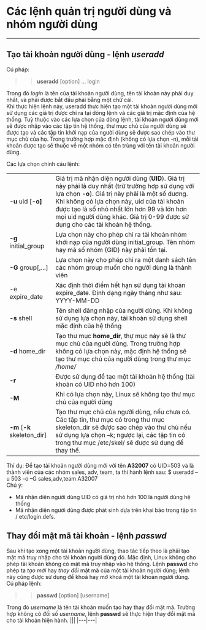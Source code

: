# Các lệnh quản trị người dùng và nhóm người dùng 
---
## Tạo tài khoản người dùng - lệnh _useradd_
Cú pháp:
>> __useradd__ [option] ... login

Trong đó _login_ là tên của tài khoản người dùng, tên tài khoản này phải duy nhất, và phải được bắt đầu phải bằng một chữ cái.<br>
Khi thực hiện lệnh này, useradd thực hiện tạo một tài khoản người dùng mới sử dụng các giá trị được chỉ ra tại dòng lệnh và các giá trị mặc định của hệ thống. Tuỳ thuộc vào các lựa chọn của dòng lệnh, tài khoản người dùng mới sẽ được nhập vào các tập tin hệ thống, thư mục chủ của người dùng sẽ được tạo và các tập tin khởi nạp của người dùng sẽ được sao chép vào thư mục chủ của họ. Trong trường hợp mặc định (không có lựa chọn -n), mỗi tài khoản được tạo sẽ thuộc về một nhóm có tên trùng với tên tài khoản người dùng.

Các lựa chọn chính cảu lệnh:

||| 
|----------|----|
|__-u__ uid [__-o]__ | Giá trị mã nhận diện người dùng (__UID__). Giá trị này phải là duy nhất (trừ trường hợp sử dụng với lựa chọn __-o__). Giá trị này phải là một số dương. Khi không có lựa chọn này, uid của tài khoản được tạo là số nhỏ nhất lớn hơn 99 và lớn hơn mọi uid người dùng khác. Giá trị 0-99 được sử dụng cho các tài khoản hệ thống.|
|__-g__ initial_group | Lựa chọn này cho phép chỉ ra tài khoản nhóm khởi nạp của người dùng initial_group. Tên nhóm hay mã số nhóm (GID) này phải tồn tại.|
|__-G__ group[,...] |Lựa chọn này cho phép chỉ ra một danh sách tên các nhóm group muốn cho người dùng là thành viên|
|-e expire_date |Xác định thời điểm hết hạn sử dụng tài khoản expire_date. Định dạng ngày tháng như sau: YYYY-MM-DD|
|__-s__ shell| Tên shell đăng nhập của người dùng. Khi không sử dụng lựa chọn này, tài khoản sử dụng shell mặc định của hệ thống |
|__-d__ home_dir |Tạo thư mục __home_dir__, thự mục này sẽ là thư mục chủ của người dùng. Trong trường hợp không có lựa chọn này, mặc định hệ thống sẽ tạo thư mục chủ của người dùng trong thư mục _/home/_ |
|__-r__|Được sử dụng để tạo một tài khoản hệ thống (tài khoản có UID nhỏ hơn 100)|
|__-M__ |Khi có lựa chọn này, Linux sẽ không tạo thư mục chủ của người dùng |
|__-m__ [__-k__ skeleton_dir]|Tạo thư mục chủ của người dùng, nếu chưa có. Các tập tin, thư mục có trong thư mục skeleton_dir sẽ được sao chép vào thư chủ nếu sử dụng lựa chọn –k; ngược lại, các tập tin có trong thư mục /etc/skel/ sẽ được sử dụng để thay thế. |

Thí dụ: Để tạo tài khoản người dùng mới với tên __A32007__ có UID=503 và là thành viên của
các nhóm sales, adv, team, ta thi hành lệnh sau:
$ useradd –u 503 –o –G sales,adv,team A32007<br>
Chú ý:
- Mã nhận diện người dùng UID có giá trị nhỏ hơn 100 là người dùng hệ thống
- Mã nhận diện người dùng được phát sinh dựa trên khai báo trong tập tin /
etc/login.defs.

## Thay đổi mật mã tài khoản - lệnh _passwd_

Sau khi tạo xong một tài khoản người dùng, thao tác tiếp theo là phải tạo mật mã truy nhập cho tài khoản người dùng đó. Mặc định, Linux không cho phép tài khoản không có mật mã truy nhập vào hệ thống. Lệnh __passwd__ cho phép ta _tạo mới_ hay _thay đổi_ mật mã của một tài khoản người dùng; lệnh này cũng được sử dụng để khoá hay mở khoá một tài khoản người dùng.<br>
Cú pháp lệnh:
>> __passwd__ [option] [username]

Trong đó _username_ là tên tài khoản muốn tạo hay thay đổi mật mã. Trường hợp không có
đối số _username_, lệnh __passwd__ sẽ thực hiện thay đổi mật mã cho tài khoản hiện hành.
|||
|---|---|





